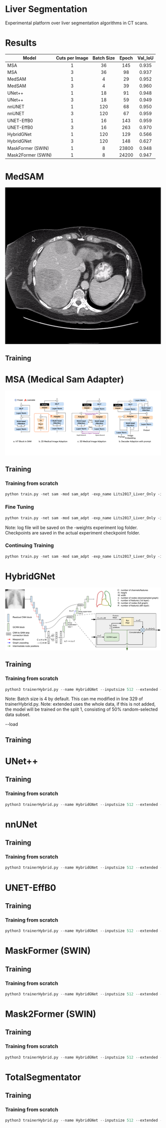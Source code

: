 # Liver Segmentation
Experimental platform over liver segmentation algorithms in CT scans.

# Results

| Model      | Cuts per Image | Batch Size | Epoch | Val_IoU |
|------------|:--------------:|:----------:|:-----:|:-------:|
| MSA        |        1       |      36     |   145  |  0.935  |
| MSA        |        3       |      36     |   98   |   0.937 |
| MedSAM     |        1       |       4     |   29   |    0.952|
| MedSAM     |        3       |       4     |   39   |   0.960 |
| UNet++     |        1       |      18     |   91   |  0.948  |
| UNet++     |        3       |      18     |   59   | 0.949   |
| nnUNET     |        1       |      120    |   68   | 0.950   |
| nnUNET     |        3       |      120    |   67   |  0.959  |
| UNET-EffB0 |        1       |      16     |  143   |  0.959  |
| UNET-EffB0 |        3       |      16     |  263   |  0.970  |
| HybridGNet |        1       |      120    |  129   |   0.566 |
| HybridGNet |        3       |      120    |  148   |   0.627 |
| MaskFormer (SWIN) |     1    |  8        |      23800    |  0.948   |
| Mask2Former (SWIN) |    1    |  8       |      24200    |  0.947   |

# MedSAM

![workflow](MedSAM/assets/seg_demo.gif)

## Training

# MSA (Medical Sam Adapter)

![workflow](Medical-SAM-Adapter/figs/medsamadpt.jpeg)

## Training

### Training from scratch
``` python
python train.py -net sam -mod sam_adpt -exp_name Lits2017_Liver_Only -image_size 512 -dataset lits -data_path ../datasets/Lits/imgs_1ch/liver_only/ -in_channels 1 -b 4
```

### Fine Tuning
``` python
python train.py -net sam -mod sam_adpt -exp_name Lits2017_Liver_Only -image_size 512 -dataset lits -data_path ../datasets/Lits/imgs_1ch/liver_only/ -in_channels 1 -b 4 -weights ./checkpoint/checkpoint_best.pth
```

Note: log file will be saved on the -weights experiment log folder. Checkpoints are saved in the actual experiment checkpoint folder.

### Continuing Training
``` python
python train.py -net sam -mod sam_adpt -exp_name Lits2017_Liver_Only -image_size 512 -dataset lits -data_path ../datasets/Lits/imgs_1ch/liver_only/ -in_channels 1 -b 4 -epoch_ini 40 -weights ./checkpoint/checkpoint_best.pth
```

# HybridGNet

![workflow](HybridGNet/imgs/arquitecture.png)

## Training

### Training from scratch
``` python
python3 trainerHybrid.py --name HybridGNet --inputsize 512 --extended --epochs 100
```

Note: Batch size is 4 by default. This can me modified in line 329 of trainerHybrid.py.
Note: extended uses the whole data, if this is not added, the model will be trained on the split 1, consisting of 50% random-selected data subset.

--load

## Training

# UNet++

## Training

### Training from scratch
``` python
python3 trainerHybrid.py --name HybridGNet --inputsize 512 --extended --epochs 100
```

# nnUNet

## Training

### Training from scratch
``` python
python3 trainerHybrid.py --name HybridGNet --inputsize 512 --extended --epochs 100
```


# UNET-EffB0

## Training

### Training from scratch
``` python
python3 trainerHybrid.py --name HybridGNet --inputsize 512 --extended --epochs 100
```

# MaskFormer (SWIN)

## Training

### Training from scratch
``` python
python3 trainerHybrid.py --name HybridGNet --inputsize 512 --extended --epochs 100
```

# Mask2Former (SWIN)

## Training

### Training from scratch
``` python
python3 trainerHybrid.py --name HybridGNet --inputsize 512 --extended --epochs 100
```

# TotalSegmentator

## Training

### Training from scratch
``` python
python3 trainerHybrid.py --name HybridGNet --inputsize 512 --extended --epochs 100
```
